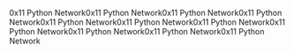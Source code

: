0x11 Python Network0x11 Python Network0x11 Python Network0x11 Python Network0x11 Python Network0x11 Python Network0x11 Python Network0x11 Python Network0x11 Python Network0x11 Python Network0x11 Python Network
